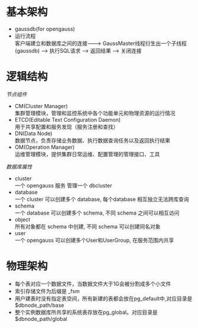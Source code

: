 # 基本架构
- gaussdb(for opengauss)
- 运行流程    
 客户端建立和数据库之间的连接---> GaussMaster线程衍生出一个子线程(gaussdb) --> 执行SQL请求 --> 返回结果 --> 关闭连接

# 逻辑结构
*节点组件*
- CM(Cluster Manager)    
  集群管理模块，管理和监控系统中各个功能单元和物理资源的运行情况
- ETCD(Editable Text Configuration Daemon)     
  用于共享配置和服务发现（服务注册和查找）
- DN(Data Node)     
  数据节点，负责存储业务数据、执行数据查询任务以及返回执行结果
- OM(Operation Manager)    
  运维管理模块，提供集群日常运维、配置管理的管理接口、工具

*数据库属性*
- cluster     
  一个 opengauss 服务 管理一个 dbcluster
- database     
  一个 cluster 可以创建多个 database, 每个database 相互独立无法跨库查询
- schema     
  一个 database 可以创建多个 schema, 不同 schema 之间可以相互访问
- object     
  所有对象都在 schema 中创建, 不同 schema 可以创建同名对象
- user     
  一个 opengauss 可以创建多个User和UserGroup, 在服务范围内共享

# 物理架构
- 每个表对应一个数据文件，当数据文件大于1G会被分割成多个小文件
- 索引存储文件为后缀是 _fsm
- 用户建表时没有指定表空间，所有新建的表都会放在pg_default中,对应目录是 $dbnode_path/base
- 整个实例数据库所共享的系统表存放在pg_global。对应目录是 $dbnode_path/global

